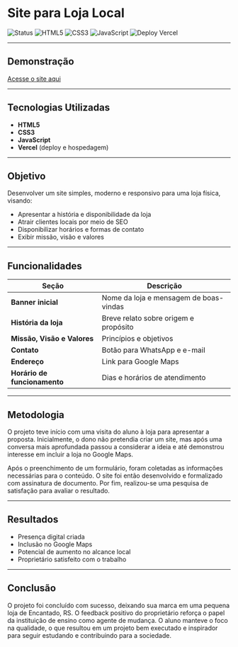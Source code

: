 # **Site para Loja Local**

![Status](https://img.shields.io/badge/status-concluído-brightgreen)
![HTML5](https://img.shields.io/badge/HTML5-orange)
![CSS3](https://img.shields.io/badge/CSS3-blue)
![JavaScript](https://img.shields.io/badge/JavaScript-yellow)
![Deploy Vercel](https://img.shields.io/badge/Deploy-Vercel-black)

---

## **Demonstração**

[Acesse o site aqui](https://jesus-solucao-loja.vercel.app)

---

## **Tecnologias Utilizadas**

* **HTML5**
* **CSS3**
* **JavaScript**
* **Vercel** (deploy e hospedagem)

---

## **Objetivo**

Desenvolver um site simples, moderno e responsivo para uma loja física, visando:

* Apresentar a história e disponibilidade da loja
* Atrair clientes locais por meio de SEO
* Disponibilizar horários e formas de contato
* Exibir missão, visão e valores

---

## **Funcionalidades**

| Seção                        | Descrição                              |
| ---------------------------- | -------------------------------------- |
| **Banner inicial**           | Nome da loja e mensagem de boas-vindas |
| **História da loja**         | Breve relato sobre origem e propósito  |
| **Missão, Visão e Valores**  | Princípios e objetivos                 |
| **Contato**                  | Botão para WhatsApp e e-mail           |
| **Endereço**                 | Link para Google Maps                  |
| **Horário de funcionamento** | Dias e horários de atendimento         |

---

## **Metodologia**

O projeto teve início com uma visita do aluno à loja para apresentar a proposta. Inicialmente, o dono não pretendia criar um site, mas após uma conversa mais aprofundada passou a considerar a ideia e até demonstrou interesse em incluir a loja no Google Maps.

Após o preenchimento de um formulário, foram coletadas as informações necessárias para o conteúdo. O site foi então desenvolvido e formalizado com assinatura de documento. Por fim, realizou-se uma pesquisa de satisfação para avaliar o resultado.

---

## **Resultados**

* Presença digital criada
* Inclusão no Google Maps
* Potencial de aumento no alcance local
* Proprietário satisfeito com o trabalho

---

## **Conclusão**

O projeto foi concluído com sucesso, deixando sua marca em uma pequena loja de Encantado, RS. O feedback positivo do proprietário reforça o papel da instituição de ensino como agente de mudança.
O aluno manteve o foco na qualidade, o que resultou em um projeto bem executado e inspirador para seguir estudando e contribuindo para a sociedade.
